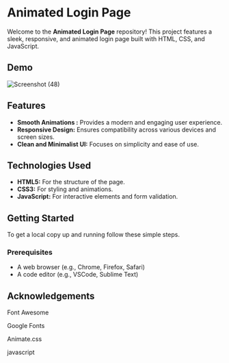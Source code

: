 # Animated Login Page

Welcome to the **Animated Login Page** repository! This project features a sleek, responsive, and animated login page built with HTML, CSS, and JavaScript.

## Demo

![Screenshot (48)](https://github.com/user-attachments/assets/357fc42d-19b7-449f-8d06-1a768b96312a)


## Features

- **Smooth Animations :** Provides a modern and engaging user experience.
- **Responsive Design:** Ensures compatibility across various devices and screen sizes.
- **Clean and Minimalist UI:** Focuses on simplicity and ease of use.

## Technologies Used

- **HTML5:** For the structure of the page.
- **CSS3:** For styling and animations.
- **JavaScript:** For interactive elements and form validation.

## Getting Started

To get a local copy up and running follow these simple steps.

### Prerequisites

- A web browser (e.g., Chrome, Firefox, Safari)
- A code editor (e.g., VSCode, Sublime Text)
 ## Acknowledgements
Font Awesome

Google Fonts

Animate.css

javascript

